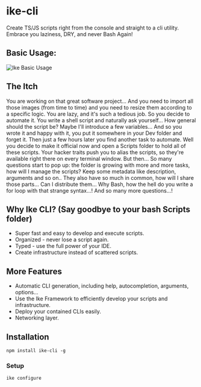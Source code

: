 # ike-cli
Create TS/JS scripts right from the console and straight to a cli utility. Embrace you laziness, DRY, and never Bash Again!

## Basic Usage:
![Ike Basic Usage](https://s8.gifyu.com/images/ike-usage-flow.gif)

## The Itch
You are working on that great software project... And you need to import all those images (from time to time) and you need to resize them according to a specific logic.
You are lazy, and it's such a tedious job. So you decide to automate it. You write a shell script and naturally ask yourself...
How general should the script be?
Maybe I'll introduce a few variables...
And so you wrote it and happy with it, you put it somewhere in your Dev folder and forget it.
Then just a few hours later you find another task to automate. Well you decide to make it official now and open a Scripts folder to hold all of these scripts. Your hacker traits push you to alias the scripts, so they're available right there on every terminal window. But then... So many questions start to pop up: the folder is growing with more and more tasks, how will I manage the scripts? Keep some metadata like description, arguments and so on.. They also have so much in common, how will I share those parts... Can I distribute them... Why Bash, how the hell do you write a for loop with that strange syntax...! And so many more questions...!

## Why Ike CLI? (Say goodbye to your bash Scripts folder)
* Super fast and easy to develop and execute scripts.
* Organized - never lose a script again.
* Typed - use the full power of your IDE.
* Create infrastructure instead of scattered scripts.

## More Features
* Automatic CLI generation, including help, autocompletion, arguments, options...
* Use the Ike Framework to efficiently develop your scripts and infrastructure.
* Deploy your contained CLIs easily.
* Networking layer.


## Installation
``` npm install ike-cli -g ```

### Setup
``` ike configure ```



